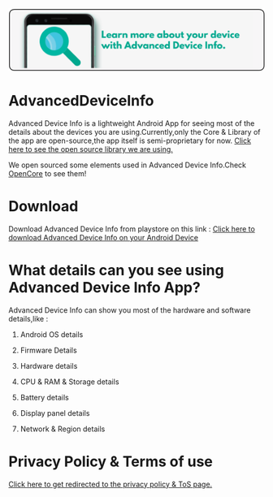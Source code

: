 <img src="https://github.com/TherionRO/AdvancedDeviceInfo/blob/main/github-files/assets/banner.png?raw=true"/>

# AdvancedDeviceInfo
Advanced Device Info is a lightweight Android App for seeing most of the details about the devices you are using.Currently,only the Core & Library of the app are open-source,the app itself is semi-proprietary for now. [Click here to see the open source library we are using.](https://github.com/TherionRO/OpenCore)

We open sourced some elements used in Advanced Device Info.Check [OpenCore](https://github.com/TherionRO/OpenCore) to see them!

# Download

Download Advanced Device Info from playstore on this link :
[Click here to download Advanced Device Info on your Android Device](https://play.google.com/store/apps/details?id=com.therionro.advanceddeviceinfo)

# What details can you see using Advanced Device Info App?

Advanced Device Info can show you most of the hardware and software details,like :

1. Android OS details

2. Firmware Details

3. Hardware details

4. CPU & RAM & Storage details

5. Battery details

6. Display panel details

7. Network & Region details

# Privacy Policy & Terms of use

[Click here to get redirected to the privacy policy & ToS page.](https://github.com/TherionRO/AdvancedDeviceInfo/wiki)
